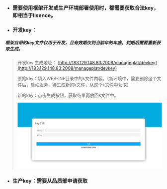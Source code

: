 * ### 需要使用框架开发或生产环境部署使用时，都需要获取合法key，即相当于lisence。
* ### 开发key：

##### 框架自带的key文件仅用于开发，且有效期仅到当前年的年底，到期后需要重新获取生成。

> 开发key 生成地址： [http://183.129.148.83:2008/manageplat/devkey](http://183.129.148.83:2008/manageplat/devkey)
>
> 原始key：填入WEB-INF目录中的k文件内容。（新环境中，需要删除这个文件后，启动服务，待生成新的k文件，从这个k文件中获取）
>
> 新的key：点击生成按钮，获取结果再放回k文件中。
>
> ![](/assets/devkey.png)

* ### 生产key：需要从品质部申请获取



